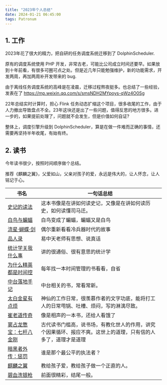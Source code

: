 ```yaml
---
title: "2023年个人总结"
date: 2024-01-21 06:45:00
tags: Patronum
---
```



## 1. 工作

2023年花了很大的精力，把自研的任务调度系统迁移到了 DolphinScheduler.

原有的调度系统使用 PHP 开发，非常古老，可能比公司成立时间还要早。如果放到十年前看，有很多可圈可点之处。但是近几年只能勉强维护，新的功能需求，开发两周，再加两周补开发带来的 bug.

由于离线任务调度系统的高峰是在凌晨，迁移过程熬夜挺多。也总结了一些经验，发表在了 https://mp.weixin.qq.com/s/smsNDH2MYpoys-qWz4O0Sg

22年总结实时计算时，担心 Flink 任务动态扩缩这个项目，很多收尾的工作，由于人力撤出导致盘点不全。23年这块还是出了一些问题，值得反思的地方很多。进一步的，如果提前处理了，问题就不会发生，但是价值如何自证?

整体上，调度引擎升级到 DolphinScheduler，算是在做一件难而正确的事情，还需要再坚持半年收尾，有始有终。

## 2. 读书

今年读书很少，按照时间顺序做个总结。

推荐《麒麟之翼》，父爱如山，父亲对孩子的爱，永远是伟大的，让人怀念，让人铭记于心。

| 书名                                                                                                                                                                                                                                                                                                                                                                                                                              | 一句话总结                                                   |
|---------------------------------------------------------------------------------------------------------------------------------------------------------------------------------------------------------------------------------------------------------------------------------------------------------------------------------------------------------------------------------------------------------------------------------|---------------------------------------------------------|
| [史记的读法](https://union-click.jd.com/jdc?e=618%7Cpc%7C&p=JF8BAQEJK1olXwMAVl5ZC0MRAF8IGF8dXwQBVm4ZVxNJXF9RXh5UHw0cSgYYXBcIWDoXSQVJQwYBUFZfCkgVHDZNRwYlIn5GN1Y7djF0GTdQexNrGX5dLSYpeEcbM244G1oUXgQBUllVDXsnA2g4STXN67Da8e9B3OGY1uefK1olXQADUFdcAUMQAmkPEmsSXQ8yDBUZWBZcWic4K2sWbQECXUpbegpFF2l6K2sVbQUyVF9dAEkWAWwIGlsJXQIHXV9fFEsRAmsBGlIdWAUCU1ZtCkoWB2Y4K2tuP1V6VCMUczVIBhkOegJtJWRnEz0EcT95URd2TF59IFNwITZYcykXa2lWKw)          | 这本书像是在讲如何读史记，又像是在讲如何读历史，如何读懂司马迁。                        |
| [白鸟与蝙蝠](https://union-click.jd.com/jdc?e=618%7Cpc%7C&p=JF8BAQgJK1olXwUGXFxVCkoRB18IGloSVAYLVV5YDkkSAl9MRANLAjZbERscSkAJHTdNTwcKBlMdBgABFksWAmgBG1IUXQMEVltcFxJSXzI4Tz18WUJpMV49TEhzaAdyeDtHBH56NFJROEonA24JGFkWWwEKUW5tCEwnQgEIGF0SWQAFV25cOEsRAmsBGlMdXAAFUlxtD0seMzdDXwtIFl9KZG5tC3sQA2YcHSlUDxIEJm5tCHsUM28JG1MWWAEHUFxeFEsQAGkLGUcVWwcGXV9VAUweC2kBK1kUXAILZG5tXwl-BgkAS1wWC3lHIwkWdRRMUA5_HiIRMwRGDCYiVBFOf2xdUBhjP2ZeIm4) | 白鸟变成了蝙蝠，蝙蝠又是白鸟                                          |
| [流星·蝴蝶·剑](https://union-click.jd.com/jdc?e=618%7Cpc%7C&p=JF8BAQEJK1olXwMAVl5ZC0MRAF8IGlsUWQMKVG4ZVxNJXF9RXh5UHw0cSgYYXBcIWDoXSQVJQwYDVF9ZDUMXHDZNRwYlHBx7Bhs_bAJ3WDMSQwxBAhh7KTs4TkcbM244G1oUXgQBUllVDXsnA2g4STXN67Da8e9B3OGY1uefK1olXQADUFdcAEMeBWwJHGsSXQ8yDBUZWBZcWic4K2sWbQECXUpbegpFF2l6K2sVbQUyVF9dAU8RCmgMG1IJXQYCXFdaFEsRAmsBGlMdVAQFVF1tCkoWB2Y4K2tgIFh7EiE-Vk0TRB9ca1NKOmFaNxUPfA55ARx3GhxqH1p_UldUfTZcByxBKw)        | 偶尔重新看看冷兵器时代的故事                                          |
| [品人录](https://union-click.jd.com/jdc?e=618%7Cpc%7C&p=JF8BAQEJK1olXwMAVl5ZC0MRAF8IGFgSVQYLXW4ZVxNJXF9RXh5UHw0cSgYYXBcIWDoXSQVJQwYBV1lVCEIeHDZNRwYlK3lmTgMdVQJyWTMISwV2JkFxTjg6eEcbM244G1oUXgQBUllVDXsnA2g4STXN67Da8e9B3OGY1uefK1olXQADUFddCUoRBW4MHGsSXQ8yDBUZWBZcWic4K2sWbQECXUpbegpFF2l6K2sVbQUyVF9dAEgSAW8NG1wJXQcFUVleFEsRAmsBG1oUWwMBU15tCkoWB2Y4K2t3NUJkC1ZUTzUeW29tHCBDBX5qBBdabkN5AQ9uTgNeHHF7KhYVaiN0W2ZfKw)            | 易中天老师有思想、说真话                                            |
| [统计学关我什么事](https://union-click.jd.com/jdc?e=618%7Cpc%7C&p=JF8BAQEJK1olXwMAVl5ZC0MRAF8IGFkSVQQLVm4ZVxNJXF9RXh5UHw0cSgYYXBcIWDoXSQVJQwYBVllVCkIVHDZNRwYlO21QDSBcdzJ0fzMNRzpHPlh_Al4qXkcbM244G1oUXgQBUllVDXsnA2g4STXN67Da8e9B3OGY1uefK1olXQADUFddCUsTAWYPEmsSXQ8yDBUZWBZcWic4K2sWbQECXUpbegpFF2l6K2sVbQUyVF9dAEkWAWwIE14JXQILU1tdFEsRAmsBG1oVWQYLV1xtCkoWB2Y4K2t8JGEBVjYjCAltAgx9QwhrNlFFAzooAQ15ARZzWVpsAQ9QFgMAYTJca2tyKw)       | 讲的很通俗、很有意思的统计学                                          |
| [为什么精英都是时间控](https://union-click.jd.com/jdc?e=618%7Cpc%7C&p=JF8BAQEJK1olXwMAVl5ZC0MRAF8IGFgdVAcAXG4ZVxNJXF9RXh5UHw0cSgYYXBcIWDoXSQVJQwYBV1ZUCUkfHDZNRwYlVU1CAioNcCp1dTNAbQtdPX5fEAgdXkcbM244G1oUXgQBUllVDXsnA2g4STXN67Da8e9B3OGY1uefK1olXQADUFddCUgUCmoKGGsSXQ8yDBUZWBZcWic4K2sWbQECXUpbegpFF2l6K2sVbQUyVF9dAEgSBmkIGVoJXQQDUF9dFEsRAmsBG1oWXgIBUVptCkoWB2Y4K2tyIgUFNSAVdBZXBjVjGC1-GFNBCgABDDR5ARh-TV5nBW5KCQUGbzRpez0NKw)     | 每年找一本时间管理的书看看，自省                                        |
| [中台落地手记](https://union-click.jd.com/jdc?e=618%7Cpc%7C&p=JF8BAQEJK1olXwMAVl5ZC0MRAF8IGVwdWAQGV24ZVxNJXF9RXh5UHw0cSgYYXBcIWDoXSQVJQwYAU1ZYCk8UHDZNRwYlNFlZCCIndzV3cGxJQFlRBn5hPx4VaEcbM244G1oUXgQBUllVDXsnA2g4STXN67Da8e9B3OGY1uefK1olXQADUFddCUgeCmgOHWsSXQ8yDBUZWBZcWic4K2sWbQECXUpbegpFF2l6K2sVbQUyVF9dAEsWAmsNGV8JXQcLU15dFEsRAmsBG1oWVAMAVF1tCkoWB2Y4K2tKX1l6JhoWcwhSXgZ2Eg5jCgFQBhwEaE95ASRBUAZwFU4KFygrV0kXAz9cKw)         | 中台相关的书，常看常新。                                            |
| [太白金星有点烦](https://union-click.jd.com/jdc?e=618%7Cpc%7C&p=JF8BAQEJK1olXwMAVl5ZC0MRAF8IGVMTWQcBUW4ZVxNJXF9RXh5UHw0cSgYYXBcIWDoXSQVJQwYAXFhZCUgSHDZNRwYlIkZUNQUNaS53fDNeUyFyBXEYUiMPaEcbM244G1oUXgQBUllVDXsnA2g4STXN67Da8e9B3OGY1uefK1olXQADUFddCUkTA24PHGsSXQ8yDBUZWBZcWic4K2sWbQECXUpbegpFF2l6K2sVbQUyVF9dAEoRBW0JE1kJXQYCV1laFEsRAmsBG1oXWAAGVV5tCkoWB2Y4K2twLVYBDTVcTBhfeSR9eTkUDlpGCCMIUDx5AW9oHCFSFF4HBwoJbTsSeThIKw)        | 神仙的工作日常，很羡慕作者的文字功底，能将打工人的日常甩锅、吐槽、烦闷，写的淋漓尽致。             |
| [崔老道传奇](https://union-click.jd.com/jdc?e=618%7Cpc%7C&p=JF8BAQEJK1olXwMAVl5ZC0MRAF8IGF4dWAEBU24ZVxNJXF9RXh5UHw0cSgYYXBcIWDoXSQVJQwYBUVZYD0gQHDZNRwYlNFRjLigeUQ91WB1pYQBSD05aNw4rTkcbM244G1oUXgQBUllVDXsnA2g4STXN67Da8e9B3OGY1uefK1olXQADUFddCU8eAmwIH2sSXQ8yDBUZWBZcWic4K2sWbQECXUpbegpFF2l6K2sVbQUyVF9dAEkWAWwJHVkJXQQLUFtYFEsRAmsBG1oRWw8DU1xtCkoWB2Y4K2tADXpEDhofUhRoADh8GS1LOnNVJyMbWCJ5ATdWZ1hnJ0dJCyopXRtKQBpuKw)          | 像是相声的一本书，还给人看饿了                                         |
| [窦占龙憋宝：七杆八金刚](https://union-click.jd.com/jdc?e=618%7Cpc%7C&p=JF8BAOwJK1olXDYAVVddDU0SBF9MRANLAjZbERscSkAJHTdNTwcKBlMdBgABFkkWCm8NHV4SQl9HCANtCTlqZBwPeC51KwFYMAhbbRcURzYLa1cZbQcyVF9cC0kUBWgAHmslXQEyHzBcOEonA2kJH1IVXAALUVdbCXsQA2Y4QxBRDVtJDRZtOHsUM2gIEk8TL0dQQFgvOHsXM2w4G1oVVQUCV1teCEMLA2oAHF4VQQYEVVpUCEoRCm4IHlolXwcDUFdtOHtscTdIbB19KHREMTobUhZjdSpccz4VW15sViUnai5JdjJAaQlHJk9cHzcKOA)                                | 古代读书门槛高，说书场，有教化世人的作用，讲究个因果循环、报应不爽。这世上的道理，只有信的人多了，道理才是道理 |
| [暗黑者外传：惩罚](https://union-click.jd.com/jdc?e=618%7Cpc%7C&p=JF8BAQEJK1olXwMAVl5ZC0MRAF8IGFkWXAAHV24ZVxNJXF9RXh5UHw0cSgYYXBcIWDoXSQVJQwYBVl1cDk4UHDZNRwYlJQJKCQEVcUt1WWxMcyd-FE1SAV8LTkcbM244G1oUXgQBUllVDXsnA2g4STXN67Da8e9B3OGY1uefK1olXQADUFddCUMSAW8MGWsSXQ8yDBUZWBZcWic4K2sWbQECXUpbegpFF2l6K2sVbQUyVF9dAEsWBG0IGFkJXQYCUV5fFEsRAmsBG1odWAcCUF5tCkoWB2Y4K2tKX1l6JhoWcwhSXgZ2eidjPwFQBiENaDl5ASRBUAZwFU4KFygrV0lEQDRcKw)       | 谁是那个最公平的执法者？                                            |
| [麒麟之翼](https://union-click.jd.com/jdc?e=618%7Cpc%7C&p=JF8BAQEJK1olXwMAVl5ZC0MRAF8IG1MWWgQAXW4ZVxNJXF9RXh5UHw0cSgYYXBcIWDoXSQVJQwYCXF1aCkkeHDZNRwYlPkBdUCwvElV3WnULcw9BWgYHLx5HaEcbM244G1oUXgQBUllVDXsnA2g4STXN67Da8e9B3OGY1uefK1olXQADUFddCEoXAmoIHmsSXQ8yDBUZWBZcWic4K2sWbQECXUpbegpFF2l6K2sVbQUyVF9dAUMTBmkPE10JXQQFUVpYFEsRAmsBG1sUXAcHVlltCkoWB2Y4K2tvNFJLFyYFDhVQdSh7Hy9qBU0EDwoPTTJ5ARV1Wi0cCnJqChcUciJEWDcKKw)           | 教给孩子爱，教给孩子做一个正直的人。                                      |
| [碧血洗银枪](https://union-click.jd.com/jdc?e=618%7Cpc%7C&p=JF8BAQgJK1olXgUCUV1UDUkVA18IGloRWAYHUF1UCkoQBl9MRANLAjZbERscSkAJHTdNTwcKBlMdBgABFksWAmsNG14RXg8AVVlYFxJSXzI4fg9RCmdkMws4aTEUdwZ9aB4XAw91JFJROEonA24JGFkWWwEKUW5tCEwnQgEIGl4UXgMDUW5cOEsRAmsBG1sUVAADVldtD0seMzdDXwtIFl9KZG5tC3sQA2YcHSlUDxIEJm5tCHsUM28JG1ITXgUKUlleFEsXAm8IG0cVWwcGXV5dCUIWBWoOK1kUXAILZG5tUwx8Bxd6QDp-O2JJKisJbzBTeGlPWFJcMwQGV1o5Xw5iVAR2HAB3L150XG4) | 前面很精彩，结尾一般。                                             |

